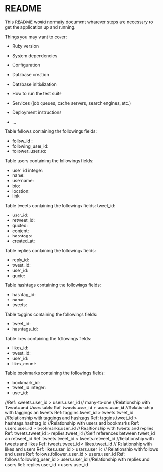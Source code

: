 # README

This README would normally document whatever steps are necessary to get the
application up and running.

Things you may want to cover:

* Ruby version

* System dependencies

* Configuration

* Database creation

* Database initialization

* How to run the test suite

* Services (job queues, cache servers, search engines, etc.)

* Deployment instructions

* ...

Table follows containing the followings fields:
- follow_id :
- following_user_id:
- follower_user_id:

Table users containing the followings fields:
- user_id integer:
- name:
- username:
- bio:
- location:
- link:

Table tweets containing the followings fields:
tweet_id:
- user_id:
- retweet_id:
- quoted:
- content:
- hashtags:
- created_at:

Table replies containing the followings fields:
- reply_id:
- tweet_id:
- user_id:
- quote:

Table hashtags containing the followings fields:
- hashtag_id:
- name:
- tweets:


Table taggins containing the followings fields:
- tweet_id:
- hashtags_id:


Table likes containing the followings fields:
- likes_id:
- tweet_id:
- user_id:
- likes_count:

Table bookmarks containing the followings fields:
- bookmark_id:
- tweet_id integer:
- user_id:


//Ref: xweets.user_id > users.user_id // many-to-one
//Relationship with Tweets and Users table
Ref: tweets.user_id > users.user_id
//Relationship with taggings an tweets
Ref: taggins.tweet_id > tweets.tweet_id
//Relationship with taggings and hashtags
Ref: taggins.tweet_id > hashtags.hashtag_id
//Relationship with users and bookmarks
Ref: users.user_id > bookmarks.user_id
// Realtionship with tweets and replies
Ref: tweets.tweet_id > replies.tweet_id
//Self references between tweet_id an retweet_id
Ref: tweets.tweet_id < tweets.retweet_id
//Relationship with tweets and likes
Ref: tweets.tweet_id < likes.tweet_id
// Relationship with likes and users
Ref: likes.user_id > users.user_id
// Relationship with follows and users
Ref: follows.follower_user_id > users.user_id
Ref: follows.following_user_id > users.user_id
//Relationship with replies and users
Ref: replies.user_id > users.user_id
